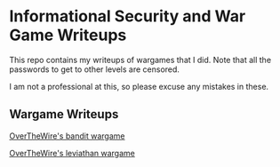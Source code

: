 # Informational Security and War Game Writeups
This repo contains my writeups of wargames that I did. 
Note that all the passwords to get to other levels are censored.

I am not a professional at this, so please excuse any mistakes in these.

## Wargame Writeups 
[OverTheWire's bandit wargame](OTWbandit.md)

[OverTheWire's leviathan wargame](OTWleviathan.md)
